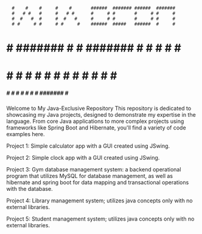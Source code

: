 
      
      
      
      
      
      
      
      
      
      
      #    #    #     #    #       ######  ####### ######  #######  
      #   # #   #     #   # #      #     # #       #     # #     # 
      #  #   #  #     #  #   #     #     # #       #     # #     # 
      # #     # #     # #     #    ######  #####   ######  #     #   
#     # #######  #   #  #######    #   #   #       #       #     #   
#     # #     #   # #   #     #    #    #  #       #       #     # 
 #####  #     #    #    #     #    #     # ####### #       #######  

Welcome to My Java-Exclusive Repository
This repository is dedicated to showcasing my Java projects, designed to demonstrate my expertise in the language.
From core Java applications to more complex projects using frameworks like Spring Boot and Hibernate, you'll find a variety of code examples here.

Project 1: Simple calculator app with a GUI created using JSwing. 

Project 2: Simple clock app with a GUI created using JSwing.

Project 3: Gym database management system: a backend operational program that utilizes MySQL for database management, as well as hibernate and spring boot for data mapping and transactional operations with the database.

Project 4: Library management system; utilizes java concepts only with no external libraries.

Project 5: Student management system; utilizes java concepts only with no external libraries.
